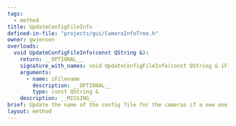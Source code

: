 ```yaml
---
tags:
  - method
title: UpdateConfigFileInfo
defined-in-file: "projects/gui/CameraInfoTree.h"
owner: gwjensen
overloads:
  void UpdateConfigFileInfo(const QString &):
    return: __OPTIONAL__
    signature_with_names: void UpdateConfigFileInfo(const QString & iFilename)
    arguments:
      - name: iFilename
        description: __OPTIONAL__
        type: const QString &
    description: __MISSING__
brief: Update the name of the config file for the cameras if a new one has been used.
layout: method
---
```

